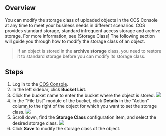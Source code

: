 ## Overview

You can modify the storage class of uploaded objects in the COS Console at any time to meet your business needs in different scenarios. COS provides standard storage, standard infrequent access storage and archive storage. For more information, see [Storage Class] The following section will guide you through how to modify the storage class of an object.

> If an object is stored in the **archive storage** class, you need to restore it to standard storage before you can modify its storage class. 

## Steps

1. Log in to the [COS Console](https://console.cloud.tencent.com/cos5).
2. In the left sidebar, click **Bucket List**.
3. Click the bucket name to enter the bucket where the object is stored.
![](https://main.qcloudimg.com/raw/6c43c4476623843608f01b6b9a5e6003.png)
4. In the "File List" module of the bucket, click **Details** in the "Action" column to the right of the object for which you want to set the storage class.
![](https://main.qcloudimg.com/raw/9350fa3ad49834d4c9de67199b1efa82.png)
5. Scroll down, find the **Storage Class** configuration item, and select the desired storage class.
![](https://main.qcloudimg.com/raw/9220534f9b49885193502ba223e92618.png)
6. Click **Save** to modify the storage class of the object.
